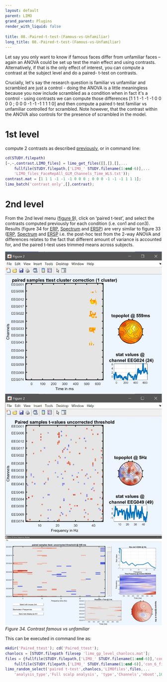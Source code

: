 ```yaml
---
layout: default
parent: LIMO
grand_parent: Plugins
render_with_liquid: false

title: 08.-Paired-t-test-(Famous-vs-Unfamiliar)
long_title: 08.-Paired-t-test-(Famous-vs-Unfamiliar)
---
```

Let say you only want to know if famous faces differ from unfamiliar faces – again an ANOVA could be set up test the main effect and using contrasts. Alternatively, if that is the only effect of interest, you can compute a contrast at the subject level and do a paired- t-test on contrasts. 

Crucially, let's say the research question is familiar vs unfamiliar and scrambled are just a control - doing the ANOVA is a little meaningless because you now include scrambled as a condition when in fact it's a control - using contrasts we can compute those differences [1 1 1 -1 -1 -1 0 0 0 0 ; 0 0 0 -1 -1 -1 1 1 1 0] and then compute a paired t-test familiar vs unfamiliar controlled for scrambled. Note however, that the contrast within the ANOVA also controls for the presence of scrambled in the model.

# 1st level

compute 2 contrasts as described [previously](https://raw.githubusercontent.com/LIMO-EEG-Toolbox/limo_meeg/wiki/5.-One-sample-t-test-(contrasting-Full-Faces-vs-Scrambled-Faces-at-the-subject-level)), or in command line:

``` matlab
cd(STUDY.filepath)
[~,~,contrast.LIMO_files] = limo_get_files([],[],[],...
    fullfile(STUDY.filepath,['LIMO_' STUDY.filename(1:end-6)],...
    'LIMO_files_FaceRepAll_GLM_Channels_Time_WLS.txt'));
contrast.mat = [1 1 1 -1 -1 -1 0 0 0 ; 0 0 0 -1 -1 -1 1 1 1];
limo_batch('contrast only',[],contrast);
```

# 2nd level

From the 2nd level menu ([figure 9](https://raw.githubusercontent.com/LIMO-EEG-Toolbox/limo_meeg/master/resources/images/9.jpg)), click on ‘paired t-test’, and select the contrasts computed previously for each condition (i.e. con1 and con3). Results (figure 34 for [ERP](https://raw.githubusercontent.com/LIMO-EEG-Toolbox/limo_meeg/master/resources/images/34a.jpg), [Spectrum](https://raw.githubusercontent.com/LIMO-EEG-Toolbox/limo_meeg/master/resources/images/34b.jpg) and [ERSP](https://raw.githubusercontent.com/LIMO-EEG-Toolbox/limo_meeg/master/resources/images/34c.jpg)) are very similar to figure 33 ([ERP](https://raw.githubusercontent.com/LIMO-EEG-Toolbox/limo_meeg/master/resources/images/33a.jpg), [Spectrum](https://raw.githubusercontent.com/LIMO-EEG-Toolbox/limo_meeg/master/resources/images/33b.jpg) and [ERSP](https://raw.githubusercontent.com/LIMO-EEG-Toolbox/limo_meeg/master/resources/images/33c.jpg) i.e. the post-hoc test from the 2-way ANOVA and differences relates to the fact that different amount of variance is accounted for, and the paired t-test uses trimmed means across subjects.

![Figure 34a. t-test ERP](https://raw.githubusercontent.com/LIMO-EEG-Toolbox/limo_meeg/master/resources/images/34a.jpg)  
![Figure 34b. t-test pectrum](https://raw.githubusercontent.com/LIMO-EEG-Toolbox/limo_meeg/master/resources/images/34b.jpg)  
![Figure 34c. t-test ERSP](https://raw.githubusercontent.com/LIMO-EEG-Toolbox/limo_meeg/master/resources/images/34c.jpg)  
_Figure 34. Contrast famous vs unfamiliar_  

This can be executed in command line as:  
```matlab
mkdir('Paired_ttest'); cd('Paired_ttest');
chanlocs = [STUDY.filepath filesep 'limo_gp_level_chanlocs.mat'];
files = {fullfile(STUDY.filepath,['LIMO_' STUDY.filename(1:end-6)],'con_5_files_FaceRepAll_GLM_Channels_Time_WLS.txt'), ...
    fullfile(STUDY.filepath,['LIMO_' STUDY.filename(1:end-6)],'con_6_files_FaceRepAll_GLM_Channels_Time_WLS.txt')};
limo_random_select('paired t-test',chanlocs,'LIMOfiles',files,...
    'analysis_type','Full scalp analysis', 'type','Channels','nboot',1000,'tfce',0);
```

